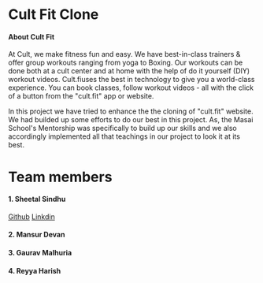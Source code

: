 # Cult Fit Clone

#### About Cult Fit
At Cult, we make fitness fun and easy. We have best-in-class trainers & offer group workouts ranging from yoga to Boxing. Our workouts can be done both at a cult center and at home with the help of do it yourself (DIY) workout videos. Cult.fiuses the best in technology to give you a world-class experience. You can book classes, follow workout videos - all with the click of a button from the "cult.fit" app or website. 


In this project we have tried to enhance the the cloning of "cult.fit" website. We had builded up some efforts to do our best in this project. As, the Masai School's Mentorship  was specifically to build up our skills and we also accordingly implemented all that teachings in our project to look it at its best.

# Team members

#### 1. Sheetal Sindhu
[Github](https://github.com/sheetalsindhu)
[Linkdin]()

#### 2. Mansur Devan

#### 3. Gaurav Malhuria

#### 4. Reyya Harish



<!-- # Roles and Responsibilities 
We thoroughly grasped the website and selected the key pages and functionalities of website which we will be doing. We accordingly splited our works so as to do the best from our end. Stepping ahead we went through some references like  documentations from MDN and other resources. Sheetal and Mansur took responsibilties of major functionalities, Gaurav and harish took over pages that to be done. Some hurdles were hitting us but we overcame by team work. -->
